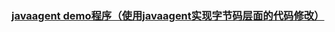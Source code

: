 ### [javaagent demo程序（使用javaagent实现字节码层面的代码修改）](https://blog.csdn.net/wild46cat/article/details/78917647)